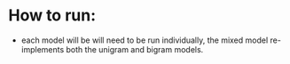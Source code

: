# How to run:

- each model will be will need to be run individually, the mixed model re-implements both the unigram and bigram models.
